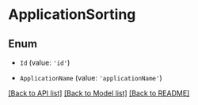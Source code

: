# ApplicationSorting

## Enum


* `Id` (value: `'id'`)

* `ApplicationName` (value: `'applicationName'`)


[[Back to API list]](../README.md#documentation-for-api-endpoints) [[Back to Model list]](../README.md#documentation-for-models) [[Back to README]](../README.md)
